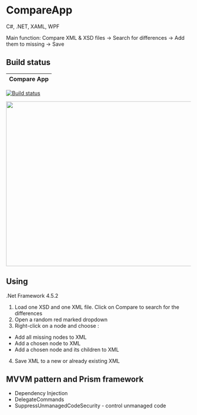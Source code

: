 # CompareApp
C#, .NET, XAML, WPF

Main function: Compare XML & XSD files -> Search for differences -> Add them to missing -> Save

## Build status

| Compare App |
|:--------------|
[![Build status](https://ci.appveyor.com/api/projects/status/bep7tqi7o78ahrba?svg=true)](https://ci.appveyor.com/project/PhilShishov/compare-app)

 <img src="https://image.ibb.co/gLds89/compareapp.png" width="900" height="450">

## Using 

.Net Framework 4.5.2
1. Load one XSD and one XML file. Click on Compare to search for the differences
2. Open a random red marked dropdown
3. Right-click on a node and choose : 
- Add all missing nodes to XML
- Add a chosen node to XML
- Add a chosen node and its children to XML 
4. Save XML to a new or already existing XML

## MVVM pattern and Prism framework
- Dependency Injection
- DelegateCommands
- SuppressUnmanagedCodeSecurity - control unmanaged code
